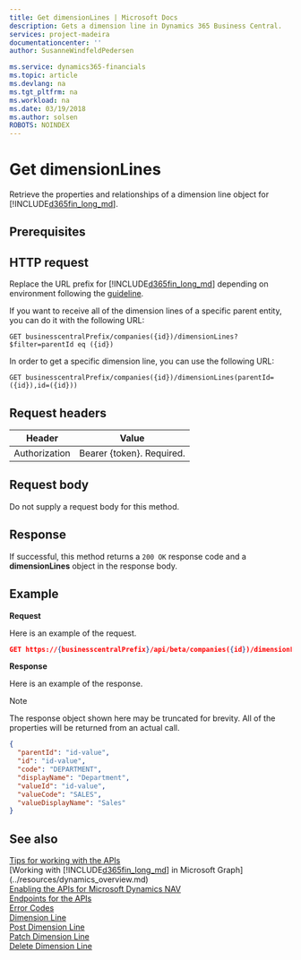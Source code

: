 ```yaml
---
title: Get dimensionLines | Microsoft Docs
description: Gets a dimension line in Dynamics 365 Business Central.
services: project-madeira
documentationcenter: ''
author: SusanneWindfeldPedersen

ms.service: dynamics365-financials
ms.topic: article
ms.devlang: na
ms.tgt_pltfrm: na
ms.workload: na
ms.date: 03/19/2018
ms.author: solsen
ROBOTS: NOINDEX
---
```


# Get dimensionLines
Retrieve the properties and relationships of a dimension line object for [!INCLUDE[d365fin_long_md](../../includes/d365fin_long_md.md)].

## Prerequisites

## HTTP request
Replace the URL prefix for [!INCLUDE[d365fin_long_md](../../includes/d365fin_long_md.md)] depending on environment following the [guideline](../../api-reference/v1.0/endpoints-apis-for-dynamics.md).

If you want to receive all of the dimension lines of a specific parent entity, you can do it with the following URL:
```
GET businesscentralPrefix/companies({id})/dimensionLines?$filter=parentId eq ({id})
```

In order to get a specific dimension line, you can use the following URL:
```
GET businesscentralPrefix/companies({id})/dimensionLines(parentId=({id}),id=({id}))
```

## Request headers

|Header       |Value                     |
|-------------|--------------------------|
|Authorization|Bearer {token}. Required. |

## Request body
Do not supply a request body for this method.

## Response
If successful, this method returns a ```200 OK``` response code and a **dimensionLines** object in the response body.

## Example

**Request**

Here is an example of the request.
```json
GET https://{businesscentralPrefix}/api/beta/companies({id})/dimensionLines(parentId=({id}),id=({id}))
```

**Response**

Here is an example of the response. 

> [!NOTE]  
>   The response object shown here may be truncated for brevity. All of the properties will be returned from an actual call.

```json
{
  "parentId": "id-value",
  "id": "id-value",
  "code": "DEPARTMENT",
  "displayName": "Department",
  "valueId": "id-value",
  "valueCode": "SALES",
  "valueDisplayName": "Sales"
}
```

## See also
[Tips for working with the APIs](business-central/dev-itpro/developer/devenv-connect-apps-tips)  
[Working with [!INCLUDE[d365fin_long_md](../../includes/d365fin_long_md.md)] in Microsoft Graph](../resources/dynamics_overview.md)  
[Enabling the APIs for Microsoft Dynamics NAV](../../enabling-apis-for-dynamics-nav.md)  
[Endpoints for the APIs](../../endpoints-apis-for-dynamics.md)  
[Error Codes](../dynamics_error_codes.md)  
[Dimension Line](../resources/dynamics_dimensionline.md)  
[Post Dimension Line](../api/dynamics_create_dimensionline.md)  
[Patch Dimension Line](../api/dynamics_dimensionline_update.md)  
[Delete Dimension Line](../api/dynamics_dimensionline_delete.md)  